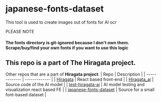 # japanese-fonts-dataset

This tool is used to create images out of fonts for AI ocr

PLEASE NOTE
#### The fonts directory is git-ignored because I don't own them. Scrape/buy/find your own fonts if you want to use this logic

This repo is a part of The Hiragata project.
---
Other repos that are a part of **Hiragata project**:
| Repo | Description |
| ------------- | ------------- |
| [Hiragata](https://github.com/Orzelius/Hiragata) | React based front-end |
| [Hiragata_ai](https://github.com/Orzelius/Hiragata_ai) | Source code of the AI model |
| [test-hiragata-ai](https://github.com/Orzelius/test-hiragata-ai) | AI model testing and visualization react based FE |
| [japanese-fonts-dataset](https://github.com/Orzelius/japanese-fonts-dataset)  | Source for a small font-based dataset |
